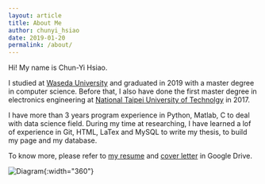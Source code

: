 ```yaml
---
layout: article
title: About Me
author: chunyi_hsiao
date: 2019-01-20
permalink: /about/
---
```



Hi! My name is Chun-Yi Hsiao.

I studied at [Waseda University](https://www.waseda.jp/fsci/gips/) and graduated in 2019 with a master degree in computer science. Before that, I also have done the first master degree in electronics engineering at [National Taipei University of Technolgy](https://www-en.ntut.edu.tw) in 2017.

I have more than 3 years program experience in Python, Matlab, C to deal with data science field. During my time at researching, I have learned a lof of experience in Git, HTML, LaTex and MySQL to write my thesis, to build my page and my database.

To know more, please refer to [my resume](https://drive.google.com/file/d/14430GulP7D4uRqO1MpFyKwrMCR0BKhtX/view?usp=sharing) and [cover letter](https://drive.google.com/file/d/16QEN-CYhxYMzNEPoXGw5fDithtJ3tLx2/view?usp=sharing) in Google Drive.


![Diagram](/../images/Me.JPG){:width="360"}  
<!-- *BTW, I also love film photography* -->

<!-- Also, I love to learn something new and from my talented friends ☛ [Lj Miranda](https://ljvmiranda921.github.io), [Shuyu Wang](https://github.com/Ceruleanacg)! -->
